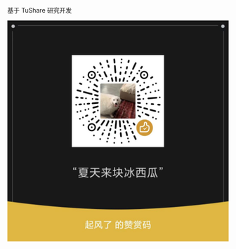 基于 TuShare 研究开发

![image](https://github.com/ZehnMilliarden/tushare/blob/e79967b08bbb80dddce83426207d4afa076bf103/images/donate.jpg)
